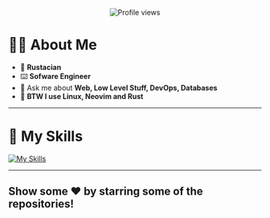 <p align="center">
  <img src="https://komarev.com/ghpvc/?username=harshvsri&label=Profile%20views&color=0e75b6&style=flat" alt="Profile views">
</p>

# 🧑‍💻 About Me

- 🦀 **Rustacian**
- ⌨️ **Sofware Engineer**
- 💬 Ask me about **Web, Low Level Stuff, DevOps, Databases**
- 💪 **BTW I use Linux, Neovim and Rust**

---

# 🚀 My Skills
[![My Skills](https://skillicons.dev/icons?i=html,css,bootstrap,sass,tailwindcss,js,ts,react,nodejs,express,docker,nginx,mongodb,postgres,redis,mysql,postman,vite,webpack,babel,materialui,java,c,python,vscode,git,github,linux)](https://skillicons.dev)

---

## Show some ❤️ by starring some of the repositories!
